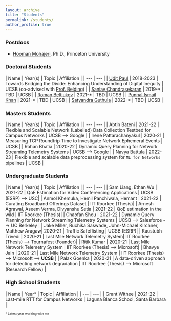```yaml
---
layout: archive
title: "Students"
permalink: /students/
author_profile: true
---
```


<!-- <img style="float: center; padding: 10px 10px 10px 10px;" src="http://hannah-rae.github.io/images/group_zoom.jpg" width=500> -->

### Postdocs
* [Hooman Mohajeri](https://hoomanm.info/), Ph.D., Princeton University
<!-- | Name | Year(s) |  |
| --- | --- |
| [Hooman Mohajeri](https://hoomanm.info/) | 2023-* | Countering Internet Access Inequity | UCSB (co-advised with Prof. Belding) | -->

### Doctoral Students

| Name | Year(s) | Topic | Affiliation |
| --- | --- |
| [Udit Paul](https://u-paul.github.io/) | 2018-2023 | Towards Bridging the Divide: Enhancing Understanding of Digital Inequity | UCSB (co-advised with [Prof. Belding](https://ebelding.cs.ucsb.edu/)) |
| [Sanjay Chandrasekaran](http://sites.cs.ucsb.edu/~sanjaychandrasekaran/) | 2019-* | TBD | UCSB |
| [Roman Beltiukov](https://maybe-hello-world.github.io/) | 2021-* | TBD | UCSB |
| [Punnal Ismail Khan](https://punnal.github.io/) | 2021-* | TBD | UCSB |
| [Satyandra Guthula](https://www.linkedin.com/in/satyandra-guthula-59b25363/) | 2022-* | TBD | UCSB |

### Masters Students

| Name | Year(s) | Topic | Affiliation |
| --- | --- |
| Abtin Bateni | 2021-22 | Flexible and Scalable Network (Labelled) Data Collection Testbed for Campus Networks | UCSB --> Google |
| Irene Pattarachanyakul | 2020-21 | Measuring TCP Roundtrip Time to Investigate Network Ephemeral Events | UCSB |
| Rohan Bhatia | 2020-22 | Dynamic Query Planning for Network Streaming Telemetry Systems | UCSB --> Google |
| Navya Battula | 2022-23 | Flexible and scalable data preprocessing
system for `ML for Networks` pipelines | UCSB |



### Undergraduate Students

| Name | Year(s) | Topic | Affiliation |
| --- | --- |
| Sam Liang, Ethan Wu | 2021-22 | QoE Estimation for Video Conferencing Applications | UCSB (ESRP) --> USC|
| Anmol Khemuka, Hemil Panchiwala, Hemant | 2021-22 | Curating Broadband Offerings Dataset | IIT Roorkee (Thesis)|
| Arnesh Agrawal, Aseem Verma, Divyanshu Setia | 2021-22 | QoE estimation in the wild | IIT Roorkee (Thesis)|
| Chaofan Shou | 2021-22 | Dynamic Query Planning for Network Streaming Telemetry Systems | UCSB --> Salesforce --> UC Berkeley |
| Jake Miller, Ruchika Saswade, John-Michael Kirchner, Matthew Aragaw| 2020-21 | Traffic Safeflisting | UCSB (ESRP)|
| Kaustubh Trivedi | 2020-21 | Last Mile Network Telemetry System| IIT Roorkee (Thesis) --> Tournafest (Founder)|
| Ritik Kumar | 2020-21 | Last Mile Network Telemetry System | IIT Roorkee (Thesis) --> Microsoft|
| Bhavye Jain | 2020-21 | Last Mile Network Telemetry System | IIT Roorkee (Thesis) --> Microsoft --> **UCSB** |
| Palak Goenka | 2020-21 | A data-driven approach for detecting network degradation |  IIT Roorkee (Thesis) --> Microsoft (Research Fellow) |

<!-- | Mateo Wang | 2021-22 | Characterizing Broadband Offerings in US | UCSB (ESRP)| -->


### High School Students

| Name | Year\* | Topic | Affiliation |
| --- | --- |
| Grant Withee | 2021-22 | Last-mile RTT for Campus Networks | Laguna Blanca School, Santa Barbara |

<sub><sup>\* Latest year working with me</sup></sub>

<!-- ### Other research advising

| Name | Year\* | Topic | Last Known Affiliation |
| --- | --- |
| NDspace team | 2022 | Depth estimation for Street2Sat using structure from motion (Deloitte Gravity Challenge) | n/a |
| Robert Huppertz | 2021 | Burned area mapping near refugee settlements | Orbio |

<sub><sup>\* Latest year working with me</sup></sub> -->
